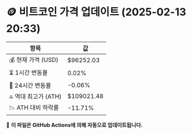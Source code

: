 # 🪙 비트코인 가격 업데이트 (2025-02-13 20:33)

| 항목                | 값 |
|--------------------|----------------|
| 💰 현재 가격 (USD) | $96252.03 |
| ⏳ 1시간 변동률    | 0.02% |
| 📆 24시간 변동률   | -0.06% |
| 🔝 역대 최고가 (ATH) | $109021.48 |
| 📉 ATH 대비 하락률 | -11.71% |

🔄 **이 파일은 GitHub Actions에 의해 자동으로 업데이트됩니다.**
